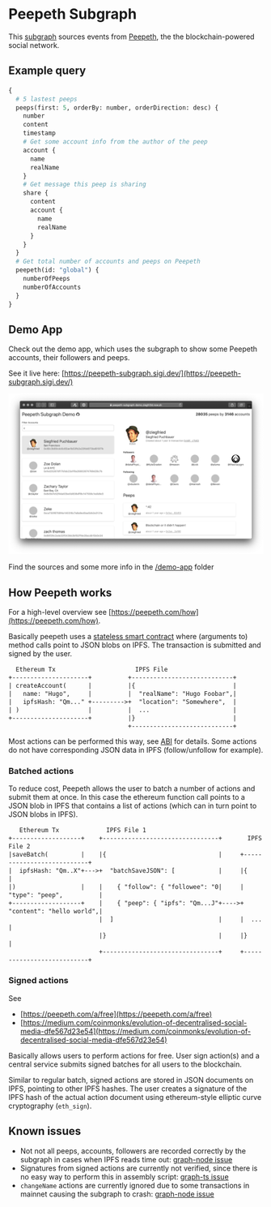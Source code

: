 # Peepeth Subgraph

This [subgraph](https://thegraph.com/explorer/subgraph/ziegfried/peepeth) sources events from [Peepeth](https://peepeth.com), the the blockchain-powered social network.

## Example query

```graphql
{
  # 5 lastest peeps
  peeps(first: 5, orderBy: number, orderDirection: desc) {
    number
    content
    timestamp
    # Get some account info from the author of the peep
    account {
      name
      realName
    }
    # Get message this peep is sharing
    share {
      content
      account {
        name
        realName
      }
    }
  }
  # Get total number of accounts and peeps on Peepeth
  peepeth(id: "global") {
    numberOfPeeps
    numberOfAccounts
  }
}
```

## Demo App

Check out the demo app, which uses the subgraph to show some Peepeth accounts, their followers and peeps.

See it live here: [https://peepeth-subgraph.sigi.dev/](https://peepeth-subgraph.sigi.dev/)

<div align="center">
    <img src="./demo-app/screenshot.png" width="550px"</img> 
</div>

Find the sources and some more info in the [/demo-app](/demo-app) folder

## How Peepeth works

For a high-level overview see [https://peepeth.com/how](https://peepeth.com/how).

Basically peepeth uses a [stateless smart contract](https://medium.com/@childsmaidment/stateless-smart-contracts-21830b0cd1b6) where (arguments to) method calls point to JSON blobs on IPFS. The transaction is submitted and signed by the user.

```
  Ethereum Tx                      IPFS File
+---------------------+          +----------------------------+
| createAccount(      |          |{                           |
|   name: "Hugo",     |          |  "realName": "Hugo Foobar",|
|   ipfsHash: "Qm..." +--------->+  "location": "Somewhere",  |
| )                   |          |  ...                       |
+---------------------+          |}                           |
                                 +----------------------------+
```

Most actions can be performed this way, see [ABI](abis/Contract.json) for details. Some actions do not have corresponding JSON data in IPFS (follow/unfollow for example).

### Batched actions

To reduce cost, Peepeth allows the user to batch a number of actions and submit them at once. In this case the ethereum function call points to a JSON blob in IPFS that contains a list of actions (which can in turn point to JSON blobs in IPFS).

```
   Ethereum Tx             IPFS File 1
+-------------------+    +--------------------------------+       IPFS File 2
|saveBatch(         |    |{                               |     +---------------------------+
|  ipfsHash: "Qm..X"+--->+  "batchSaveJSON": [            |     |{                          |
|)                  |    |    { "follow": { "followee": "0|     |  "type": "peep",          |
+-------------------+    |    { "peep": { "ipfs": "Qm...J"+---->+  "content": "hello world",|
                         |  ]                             |     |  ...                      |
                         |}                               |     |}                          |
                         +--------------------------------+     +---------------------------+
```

### Signed actions

See

- [https://peepeth.com/a/free](https://peepeth.com/a/free)
- [https://medium.com/coinmonks/evolution-of-decentralised-social-media-dfe567d23e54](https://medium.com/coinmonks/evolution-of-decentralised-social-media-dfe567d23e54)

Basically allows users to perform actions for free. User sign action(s) and a central service submits signed batches for all users to the blockchain.

Similar to regular batch, signed actions are stored in JSON documents on IPFS, pointing to other IPFS hashes. The user creates a signature of the IPFS hash of the actual action document using ethereum-style elliptic curve cryptography (`eth_sign`).

## Known issues

- Not not all peeps, accounts, followers are recorded correctly by the subgraph in cases when IPFS reads time out: [graph-node issue](https://github.com/graphprotocol/graph-node/issues/963)
- Signatures from signed actions are currently not verified, since there is no easy way to perform this in assembly script: [graph-ts issue](https://github.com/graphprotocol/graph-ts/issues/63)
- `changeName` actions are currently ignored due to some transactions in mainnet causing the subgraph to crash: [graph-node issue](https://github.com/graphprotocol/graph-node/issues/932)

